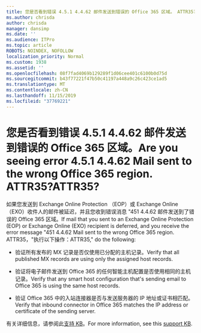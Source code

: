 ```yaml
---
title: 您是否看到错误 4.5.1 4.4.62 邮件发送到错误的 Office 365 区域。 ATTR35?
ms.author: chrisda
author: chrisda
manager: dansimp
ms.date: ''
ms.audience: ITPro
ms.topic: article
ROBOTS: NOINDEX, NOFOLLOW
localization_priority: Normal
ms.custom: 1938
ms.assetid: ''
ms.openlocfilehash: 08f7fad4069b129289f1d06cee401c6100b0d75d
ms.sourcegitcommit: b43f77221f47b50c41197a448a9c26c423ce1ad5
ms.translationtype: MT
ms.contentlocale: zh-CN
ms.lasthandoff: 11/15/2019
ms.locfileid: "37769221"
---
```

# <a name="are-you-seeing-error-451-4462-mail-sent-to-the-wrong-office-365-region-attr35"></a><span data-ttu-id="4cd85-103">您是否看到错误 4.5.1 4.4.62 邮件发送到错误的 Office 365 区域。</span><span class="sxs-lookup"><span data-stu-id="4cd85-103">Are you seeing error 4.5.1 4.4.62 Mail sent to the wrong Office 365 region.</span></span> <span data-ttu-id="4cd85-104">ATTR35?</span><span class="sxs-lookup"><span data-stu-id="4cd85-104">ATTR35?</span></span>

<span data-ttu-id="4cd85-105">如果您发送到 Exchange Online Protection （EOP）或 Exchange Online （EXO）收件人的邮件被延迟，并且您收到错误消息 "451 4.4.62 邮件发送到了错误的 Office 365 区域。</span><span class="sxs-lookup"><span data-stu-id="4cd85-105">If mail that you sent to an Exchange Online Protection (EOP) or Exchange Online (EXO) recipient is deferred, and you receive the error message "451 4.4.62 Mail sent to the wrong Office 365 region.</span></span> <span data-ttu-id="4cd85-106">ATTR35，"执行以下操作：</span><span class="sxs-lookup"><span data-stu-id="4cd85-106">ATTR35," do the following:</span></span>

- <span data-ttu-id="4cd85-107">验证所有发布的 MX 记录是否仅使用已分配的主机记录。</span><span class="sxs-lookup"><span data-stu-id="4cd85-107">Verify that all published MX records are using only the assigned host records.</span></span>

- <span data-ttu-id="4cd85-108">验证将电子邮件发送到 Office 365 的任何智能主机配置是否使用相同的主机记录。</span><span class="sxs-lookup"><span data-stu-id="4cd85-108">Verify that any smart host configuration that's sending email to Office 365 is using the same host records.</span></span>

- <span data-ttu-id="4cd85-109">验证 Office 365 中的入站连接器是否与发送服务器的 IP 地址或证书相匹配。</span><span class="sxs-lookup"><span data-stu-id="4cd85-109">Verify that inbound connector in Office 365 matches the IP address or certificate of the sending server.</span></span>

<span data-ttu-id="4cd85-110">有关详细信息，请参阅此[支持 KB](https://support.microsoft.com/help/4057301/attr35-response-code-when-mail-is-sent-to-eop-exo)。</span><span class="sxs-lookup"><span data-stu-id="4cd85-110">For more information, see this [support KB](https://support.microsoft.com/help/4057301/attr35-response-code-when-mail-is-sent-to-eop-exo).</span></span>
